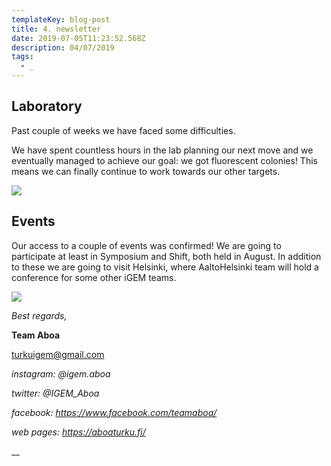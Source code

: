 ```yaml
---
templateKey: blog-post
title: 4. newsletter
date: 2019-07-05T11:23:52.568Z
description: 04/07/2019
tags:
  - _
---
```

## **Laboratory**

Past couple of weeks we have faced some difficulties.

We have spent countless hours in the lab planning our next move and we eventually managed to achieve our goal: we got fluorescent colonies! This means we can finally continue to work towards our other targets. 

![](/img/lab3.jpg)

## **Events**

Our access to a couple of events was confirmed! We are going to participate at least in Symposium and Shift, both held in August. In addition to these we are going to visit Helsinki, where AaltoHelsinki team will hold a conference for some other iGEM teams.

![](/img/img-20190704-wa0009_2.jpg)

_Best regards,_

**Team Aboa**

turkuigem@gmail.com

_instagram: @igem.aboa_

_twitter: @IGEM_Aboa_

_facebook: https://www.facebook.com/teamaboa/_

_web pages: https://aboaturku.fi/_

__

